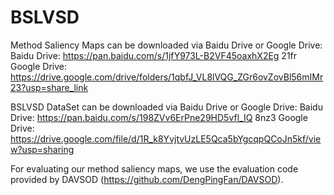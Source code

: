 # BSLVSD

Method Saliency Maps can be downloaded via Baidu Drive or Google Drive:
Baidu Drive: https://pan.baidu.com/s/1jfY973L-B2VF45oaxhX2Eg 21fr
Google Drive: https://drive.google.com/drive/folders/1qbfJ_VL8lVQG_ZGr6ovZovBl56mIMr23?usp=share_link

BSLVSD DataSet can be downloaded via Baidu Drive or Google Drive: 
Baidu Drive: https://pan.baidu.com/s/198ZVv6ErPne29HD5vfl_IQ 8nz3
Google Drive: https://drive.google.com/file/d/1R_k8YvjtvUzLE5Qca5bYgcqpQCoJn5kf/view?usp=sharing

For evaluating our method saliency maps, we use the evaluation code provided by DAVSOD
(https://github.com/DengPingFan/DAVSOD).
